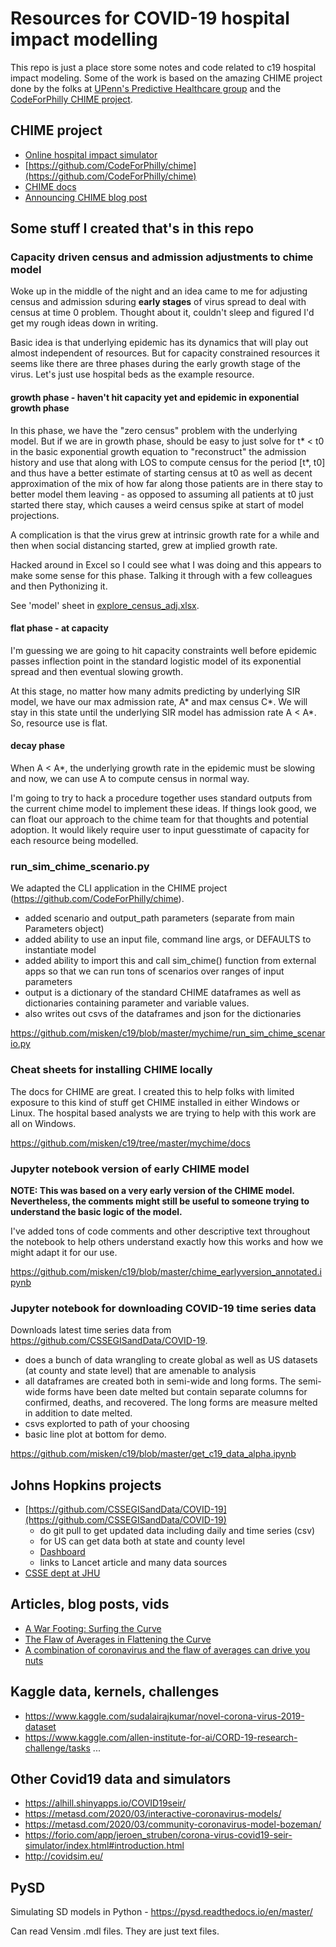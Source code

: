 # Resources for COVID-19 hospital impact modelling

This repo is just a place store some notes and code related to c19
hospital impact modeling. Some of the work is based on the amazing CHIME
project done by the folks at [UPenn's Predictive Healthcare group](http://predictivehealthcare.pennmedicine.org/) and
the [CodeForPhilly CHIME project](https://codeforphilly.org/projects/chime). 

## CHIME project

* [Online hospital impact simulator](https://penn-chime.phl.io/)
* [https://github.com/CodeForPhilly/chime](https://github.com/CodeForPhilly/chime)
* [CHIME docs](https://code-for-philly.gitbook.io/chime/)
* [Announcing CHIME blog post](http://predictivehealthcare.pennmedicine.org/2020/03/14/accouncing-chime.html)

## Some stuff I created that's in this repo

### Capacity driven census and admission adjustments to chime model

Woke up in the middle of the night and an idea came to me for adjusting census and admission sduring **early stages** of virus spread to deal with census at time 0 problem. Thought about it, couldn't sleep and figured I'd get my rough ideas down in writing.

Basic idea is that underlying epidemic has its dynamics that will play out almost independent of resources. But for capacity constrained resources it seems like there are three phases during the early growth stage of the virus. Let's just use hospital beds as the example resource.

#### growth phase - haven't hit capacity yet and epidemic in exponential growth phase

In this phase, we have the "zero census" problem with the underlying model. But if we are in growth phase, should be easy to just solve for t* < t0 in the basic exponential growth equation to "reconstruct" the admission history and use that along with LOS to compute census for the period [t*, t0] and thus have a better estimate of starting census at t0 as well as decent approximation of the mix of how far along those patients are in there stay to better model them leaving - as opposed to assuming all patients at t0 just started there stay, which causes a weird census spike at start of model projections.

A complication is that the virus grew at intrinsic growth rate for a while and then
when social distancing started, grew at implied growth rate.

Hacked around in Excel so I could see what I was doing and this appears to make some sense for this phase. Talking
it through with a few colleagues and then Pythonizing it.

See 'model' sheet in [explore_census_adj.xlsx](https://github.com/misken/c19/blob/master/explore_census_adj.xlsx).

#### flat phase - at capacity

I'm guessing we are going to hit capacity constraints well before epidemic passes inflection point
in the standard logistic model of its exponential spread and then eventual slowing growth.

At this stage, no matter how many admits predicting by underlying SIR model, we have our max admission rate, A* and max census C*. We will stay in this state until the underlying SIR model has admission rate A < A*. So, resource use is flat.

#### decay phase

When A < A*, the underlying growth rate in the epidemic must be slowing and now, we can use A to compute census in normal way.

I'm going to try to hack a procedure together uses standard outputs from the current chime model to implement these ideas. If things look good, we can float our approach to the chime team for that thoughts and potential adoption. It would likely require user to input guesstimate of capacity for each resource being modelled.


### run_sim_chime_scenario.py

We adapted the CLI application in the CHIME project (https://github.com/CodeForPhilly/chime).

- added scenario and output_path parameters (separate from main Parameters object)
- added ability to use an input file, command line args, or DEFAULTS to instantiate model
- added ability to import this and call sim_chime() function from external apps so that we can run tons of scenarios over ranges of input parameters
- output is a dictionary of the standard CHIME dataframes as well as dictionaries
containing parameter and variable values.
- also writes out csvs of the dataframes and json for the dictionaries

https://github.com/misken/c19/blob/master/mychime/run_sim_chime_scenario.py

### Cheat sheets for installing CHIME locally

The docs for CHIME are great. I created this to help folks with limited
exposure to this kind of stuff get CHIME installed in either Windows or Linux.
The hospital based analysts we are trying to help with this work are all on Windows. 

https://github.com/misken/c19/tree/master/mychime/docs

### Jupyter notebook version of early CHIME model

**NOTE: This was based on a very early version of the CHIME model. Nevertheless,
the comments might still be useful to someone trying to understand the basic
logic of the model.**

I've added tons of code comments and other descriptive text throughout the notebook to help others understand exactly how this works and how we might adapt it for our use.

https://github.com/misken/c19/blob/master/chime_earlyversion_annotated.ipynb

### Jupyter notebook for downloading COVID-19 time series data

Downloads latest time series data from https://github.com/CSSEGISandData/COVID-19.

- does a bunch of data wrangling to create global as well as US datasets (at county and state level) that are amenable to analysis
- all dataframes are created both in semi-wide and long forms. The semi-wide forms have been date melted but contain separate columns for confirmed, deaths, and recovered. The long forms are measure melted in addition to date melted.
- csvs explorted to path of your choosing
- basic line plot at bottom for demo.

https://github.com/misken/c19/blob/master/get_c19_data_alpha.ipynb

## Johns Hopkins projects

* [https://github.com/CSSEGISandData/COVID-19](https://github.com/CSSEGISandData/COVID-19)
    - do git pull to get updated data including daily and time series (csv)
    - for US can get data both at state and county level 
    - [Dashboard](https://www.arcgis.com/apps/opsdashboard/index.html#/bda7594740fd40299423467b48e9ecf6)
    - links to Lancet article and many data sources
* [CSSE dept at JHU](https://systems.jhu.edu/)

## Articles, blog posts, vids

* [A War Footing: Surfing the Curve](https://medium.com/swlh/a-war-footing-surfing-the-curve-f5ffe6134e37)
* [The Flaw of Averages in Flattening the Curve](https://www.probabilitymanagement.org/blog/2020/3/19/the-flaw-of-averages-in-flattening-the-curve)
* [A combination of coronavirus and the flaw of averages can drive you nuts](https://www.probabilitymanagement.org/blog/2020/1/30/a-combination-of-coronavirus-and-the-flaw-of-averages-can-drive-you-nuts)

## Kaggle data, kernels, challenges

* https://www.kaggle.com/sudalairajkumar/novel-corona-virus-2019-dataset
* https://www.kaggle.com/allen-institute-for-ai/CORD-19-research-challenge/tasks
...

## Other Covid19 data and simulators

* https://alhill.shinyapps.io/COVID19seir/
* https://metasd.com/2020/03/interactive-coronavirus-models/
* https://metasd.com/2020/03/community-coronavirus-model-bozeman/
* https://forio.com/app/jeroen_struben/corona-virus-covid19-seir-simulator/index.html#introduction.html
* http://covidsim.eu/


## PySD

Simulating SD models in Python - https://pysd.readthedocs.io/en/master/

Can read Vensim .mdl files. They are just text files.



